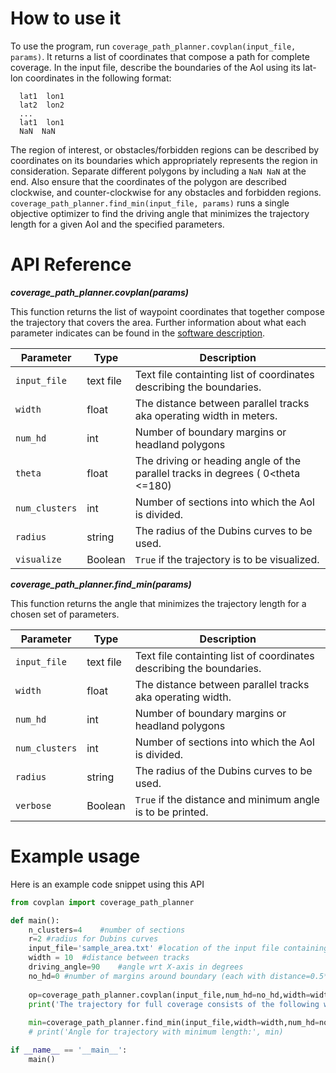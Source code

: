 
# How to use it

To use the program, run `coverage_path_planner.covplan(input_file, params)`. It returns a list of coordinates that compose a path for complete coverage.
In the input file, describe the boundaries of the AoI using its lat-lon coordinates in the following format:  
```
  lat1  lon1
  lat2  lon2
  ...
  lat1  lon1
  NaN  NaN
```
The region of interest, or obstacles/forbidden regions can be described by coordinates on its boundaries which appropriately represents the region in consideration. Separate different polygons by including a `NaN NaN` at the end. Also ensure that the coordinates of the polygon are described clockwise, and counter-clockwise for any obstacles and forbidden regions.
`coverage_path_planner.find_min(input_file, params)` runs a single objective optimizer to find the driving angle that minimizes the trajectory length for a given AoI and the specified parameters.

# API Reference

***coverage_path_planner.covplan(params)***

This function returns the list of waypoint coordinates that together compose the trajectory that covers the area. Further information about what each parameter indicates can be found in the [software description](desc.md).

| Parameter    | Type   | Description                                   |
|--------------|--------|-----------------------------------------------|
| `input_file` | text file | Text file containting list of coordinates describing the boundaries.  |
| `width`        | float    | The distance between parallel tracks aka operating width in meters.         |
| `num_hd`      | int | Number of boundary margins or headland polygons          |
| `theta`      | float | The driving or heading angle of the parallel tracks in degrees ( 0<theta <=180)  |
| `num_clusters`      | int | Number of sections into which the AoI is divided.                |
| `radius`      | string | The radius of the Dubins curves to be used.                |
| `visualize`      | Boolean | `True` if the trajectory is to be visualized.|

***coverage_path_planner.find_min(params)***

This function returns the angle that minimizes the trajectory length for a chosen set of parameters.

| Parameter    | Type   | Description                                   |
|--------------|--------|-----------------------------------------------|
| `input_file` | text file | Text file containting list of coordinates describing the boundaries.  |
| `width`        | float    | The distance between parallel tracks aka operating width.         |
| `num_hd`      | int | Number of boundary margins or headland polygons          |
| `num_clusters`      | int | Number of sections into which the AoI is divided.                |
| `radius`      | string | The radius of the Dubins curves to be used.                |
| `verbose`      | Boolean | `True` if the distance and minimum angle is to be printed.|


# Example usage

Here is an example code snippet using this API

```python
from covplan import coverage_path_planner

def main():
	n_clusters=4	#number of sections
	r=2	#radius for Dubins curves
	input_file='sample_area.txt' #location of the input file containing coordinates of the field
	width = 10	#distance between tracks
	driving_angle=90	#angle wrt X-axis in degrees
	no_hd=0	#number of margins around boundary (each with distance=0.5*width) if needed, otherwise 0
	
	op=coverage_path_planner.covplan(input_file,num_hd=no_hd,width=width,theta=driving_angle,num_clusters=n_clusters,radius=r,visualize=False) # returns list of waypoint coordinates composing full trajectory for coverage
	print('The trajectory for full coverage consists of the following waypoints:',op)
	
	min=coverage_path_planner.find_min(input_file,width=width,num_hd=no_hd,num_clusters=n_clusters,radius=r,verbose=True)  # runs optimizer and returns angle corresponding to minimum path length
	# print('Angle for trajectory with minimum length:', min)

if __name__ == '__main__':
	main()
```
